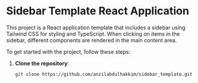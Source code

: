 # Sidebar Template React Application

This project is a React application template that includes a sidebar using Tailwind CSS for styling and TypeScript. When clicking on items in the sidebar, different components are rendered in the main content area.

To get started with the project, follow these steps:

1. **Clone the repository**:

   ```bash
   git clone https://github.com/anzilabdulhakkim/sidebar_template.git
